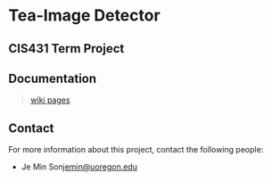 # Tea-Image Detector 
## CIS431 Term Project 

## Documentation  
> [wiki pages](https://github.com/jemin6/CIS431_ImageDetector/wiki)

## Contact  
For more information about this project, contact the following people: 
* Je Min Son<jemin@uoregon.edu>
